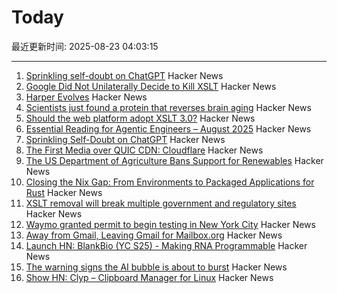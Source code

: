 # Today

最近更新时间: 2025-08-23 04:03:15

--- 
1. [Sprinkling self-doubt on ChatGPT](https://justin.searls.co/posts/sprinkling-self-doubt-on-chatgpt/) Hacker News
2. [Google Did Not Unilaterally Decide to Kill XSLT](https://meyerweb.com/eric/thoughts/2025/08/22/no-google-did-not-unilaterally-decide-to-kill-xslt/) Hacker News
3. [Harper Evolves](https://elijahpotter.dev/articles/harper_evolves) Hacker News
4. [Scientists just found a protein that reverses brain aging](https://www.sciencedaily.com/releases/2025/08/250820000808.htm) Hacker News
5. [Should the web platform adopt XSLT 3.0?](https://github.com/whatwg/html/issues/11578) Hacker News
6. [Essential Reading for Agentic Engineers – August 2025](https://steipete.me/posts/2025/essential-reading-august-2025) Hacker News
7. [Sprinkling Self-Doubt on ChatGPT](https://justin.searls.co/posts/sprinkling-self-doubt-on-chatgpt/) Hacker News
8. [The First Media over QUIC CDN: Cloudflare](https://moq.dev/blog/first-cdn/) Hacker News
9. [The US Department of Agriculture Bans Support for Renewables](https://insideclimatenews.org/news/19082025/usda-bans-farm-renewables-support/) Hacker News
10. [Closing the Nix Gap: From Environments to Packaged Applications for Rust](https://devenv.sh/blog/2025/08/22/closing-the-nix-gap-from-environments-to-packaged-applications-for-rust/) Hacker News
11. [XSLT removal will break multiple government and regulatory sites](https://github.com/whatwg/html/issues/11582) Hacker News
12. [Waymo granted permit to begin testing in New York City](https://www.cnbc.com/2025/08/22/waymo-permit-new-york-city-nyc-rides.html) Hacker News
13. [Away from Gmail, Leaving Gmail for Mailbox.org](https://giuliomagnifico.blog/post/2025-08-18-leaving-gmail/) Hacker News
14. [Launch HN: BlankBio (YC S25) - Making RNA Programmable](https://news.ycombinator.com/item?id=44986809) Hacker News
15. [The warning signs the AI bubble is about to burst](https://www.telegraph.co.uk/business/2025/08/20/ai-report-triggering-panic-and-fear-on-wall-street/) Hacker News
16. [Show HN: Clyp – Clipboard Manager for Linux](https://github.com/murat-cileli/clyp) Hacker News
